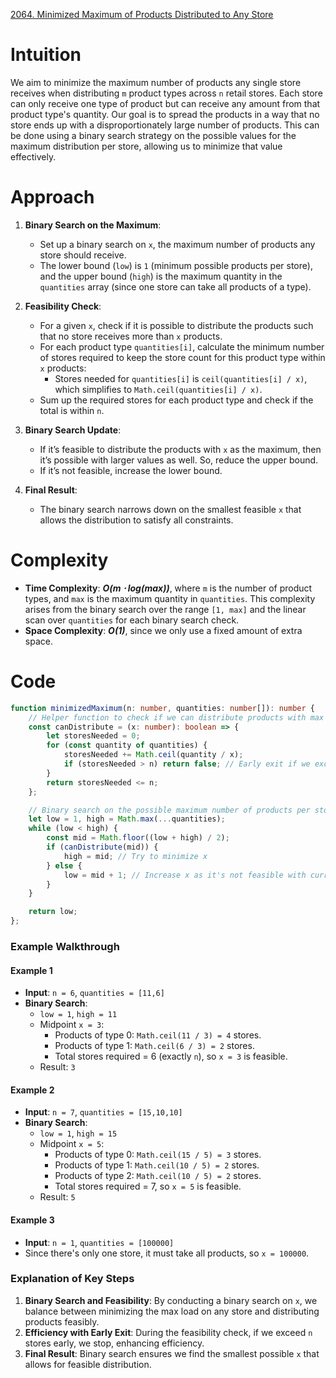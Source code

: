 [2064. Minimized Maximum of Products Distributed to Any Store](https://leetcode.com/problems/minimized-maximum-of-products-distributed-to-any-store/)


# Intuition
We aim to minimize the maximum number of products any single store receives when distributing `m` product types across `n` retail stores. Each store can only receive one type of product but can receive any amount from that product type's quantity. Our goal is to spread the products in a way that no store ends up with a disproportionately large number of products. This can be done using a binary search strategy on the possible values for the maximum distribution per store, allowing us to minimize that value effectively.

# Approach
1. **Binary Search on the Maximum**:
   - Set up a binary search on `x`, the maximum number of products any store should receive.
   - The lower bound (`low`) is `1` (minimum possible products per store), and the upper bound (`high`) is the maximum quantity in the `quantities` array (since one store can take all products of a type).

2. **Feasibility Check**:
   - For a given `x`, check if it is possible to distribute the products such that no store receives more than `x` products.
   - For each product type `quantities[i]`, calculate the minimum number of stores required to keep the store count for this product type within `x` products:
     - Stores needed for `quantities[i]` is `ceil(quantities[i] / x)`, which simplifies to `Math.ceil(quantities[i] / x)`.
   - Sum up the required stores for each product type and check if the total is within `n`.

3. **Binary Search Update**:
   - If it’s feasible to distribute the products with `x` as the maximum, then it’s possible with larger values as well. So, reduce the upper bound.
   - If it’s not feasible, increase the lower bound.

4. **Final Result**:
   - The binary search narrows down on the smallest feasible `x` that allows the distribution to satisfy all constraints.

# Complexity
- **Time Complexity**: ***O(m ⋅ log(max))***, where `m` is the number of product types, and `max` is the maximum quantity in `quantities`. This complexity arises from the binary search over the range `[1, max]` and the linear scan over `quantities` for each binary search check.
- **Space Complexity**: ***O(1)***, since we only use a fixed amount of extra space.

# Code

```typescript
function minimizedMaximum(n: number, quantities: number[]): number {
    // Helper function to check if we can distribute products with max `x` per store
    const canDistribute = (x: number): boolean => {
        let storesNeeded = 0;
        for (const quantity of quantities) {
            storesNeeded += Math.ceil(quantity / x);
            if (storesNeeded > n) return false; // Early exit if we exceed available stores
        }
        return storesNeeded <= n;
    };

    // Binary search on the possible maximum number of products per store
    let low = 1, high = Math.max(...quantities);
    while (low < high) {
        const mid = Math.floor((low + high) / 2);
        if (canDistribute(mid)) {
            high = mid; // Try to minimize x
        } else {
            low = mid + 1; // Increase x as it's not feasible with current mid
        }
    }

    return low;
};

```

### Example Walkthrough

#### Example 1
- **Input**: `n = 6`, `quantities = [11,6]`
- **Binary Search**:
  - `low = 1`, `high = 11`
  - Midpoint `x = 3`:
    - Products of type 0: `Math.ceil(11 / 3) = 4` stores.
    - Products of type 1: `Math.ceil(6 / 3) = 2` stores.
    - Total stores required = 6 (exactly `n`), so `x = 3` is feasible.
  - Result: `3`

#### Example 2
- **Input**: `n = 7`, `quantities = [15,10,10]`
- **Binary Search**:
  - `low = 1`, `high = 15`
  - Midpoint `x = 5`:
    - Products of type 0: `Math.ceil(15 / 5) = 3` stores.
    - Products of type 1: `Math.ceil(10 / 5) = 2` stores.
    - Products of type 2: `Math.ceil(10 / 5) = 2` stores.
    - Total stores required = 7, so `x = 5` is feasible.
  - Result: `5`

#### Example 3
- **Input**: `n = 1`, `quantities = [100000]`
- Since there's only one store, it must take all products, so `x = 100000`.

### Explanation of Key Steps
1. **Binary Search and Feasibility**: By conducting a binary search on `x`, we balance between minimizing the max load on any store and distributing products feasibly.
2. **Efficiency with Early Exit**: During the feasibility check, if we exceed `n` stores early, we stop, enhancing efficiency.
3. **Final Result**: Binary search ensures we find the smallest possible `x` that allows for feasible distribution.
